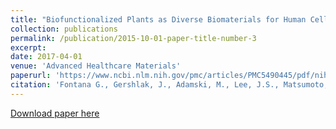 ```yaml
---
title: "Biofunctionalized Plants as Diverse Biomaterials for Human Cell Culture"
collection: publications
permalink: /publication/2015-10-01-paper-title-number-3
excerpt:
date: 2017-04-01
venue: 'Advanced Healthcare Materials'
paperurl: 'https://www.ncbi.nlm.nih.gov/pmc/articles/PMC5490445/pdf/nihms879098.pdf'
citation: 'Fontana G., Gershlak, J., Adamski, M., Lee, J.S., Matsumoto, S., Le, H.D., Binder, B., Wirth, J., Gaudette, G., Murphy, W. (2017). &quot;Biofunctionalized plants as diverse biomaterials for human cell culture.&quot; <i>Adv Healthc Mater</i>. 1(3).'
---
```


[Download paper here](https://www.ncbi.nlm.nih.gov/pmc/articles/PMC5490445/pdf/nihms879098.pdf)
